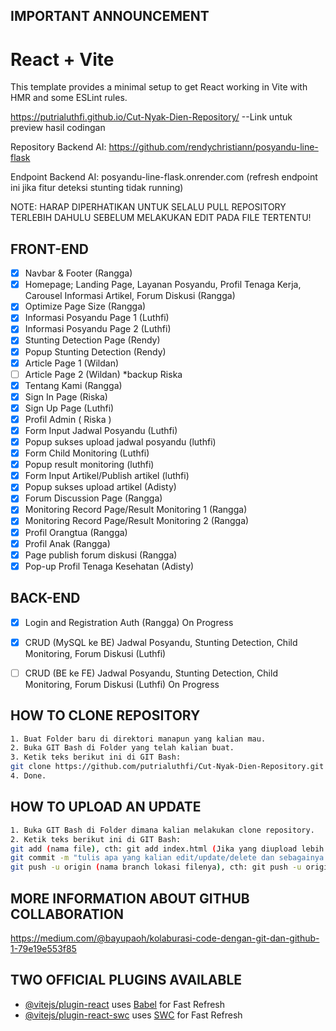 ## IMPORTANT ANNOUNCEMENT
# React + Vite
This template provides a minimal setup to get React working in Vite with HMR and some ESLint rules.

https://putrialuthfi.github.io/Cut-Nyak-Dien-Repository/ --Link untuk preview hasil codingan

Repository Backend AI: https://github.com/rendychristiann/posyandu-line-flask

Endpoint Backend AI: posyandu-line-flask.onrender.com (refresh endpoint ini jika fitur deteksi stunting tidak running)

NOTE: HARAP DIPERHATIKAN UNTUK SELALU PULL REPOSITORY TERLEBIH DAHULU SEBELUM MELAKUKAN EDIT PADA FILE TERTENTU!

## FRONT-END

- [x] Navbar & Footer (Rangga)
- [x] Homepage; Landing Page, Layanan Posyandu, Profil Tenaga Kerja, Carousel Informasi Artikel, Forum Diskusi (Rangga)
- [x] Optimize Page Size (Rangga)
- [x] Informasi Posyandu Page 1 (Luthfi)
- [x] Informasi Posyandu Page 2 (Luthfi)
- [x] Stunting Detection Page (Rendy)
- [x] Popup Stunting Detection (Rendy) 
- [x] Article Page 1 (Wildan)
- [ ] Article Page 2 (Wildan) *backup Riska
- [x] Tentang Kami (Rangga)
- [x] Sign In Page (Riska)
- [x] Sign Up Page (Luthfi)
- [x] Profil Admin ( Riska )
- [x] Form Input Jadwal Posyandu (Luthfi)
- [x] Popup sukses upload jadwal posyandu (luthfi)
- [x] Form Child Monitoring (Luthfi)
- [x] Popup result monitoring (luthfi)
- [x] Form Input Artikel/Publish artikel (luthfi)
- [x] Popup sukses upload artikel (Adisty)
- [x] Forum Discussion Page (Rangga)
- [x] Monitoring Record Page/Result Monitoring 1 (Rangga)
- [x] Monitoring Record Page/Result Monitoring 2 (Rangga)
- [x] Profil Orangtua (Rangga)
- [x] Profil Anak (Rangga)
- [x] Page publish forum diskusi (Rangga)
- [x] Pop-up Profil Tenaga Kesehatan (Adisty)

## BACK-END
- [x] Login and Registration Auth (Rangga) On Progress
- [x] CRUD (MySQL ke BE) Jadwal Posyandu, Stunting Detection, Child Monitoring, Forum Diskusi (Luthfi)
- [ ] CRUD (BE ke FE) Jadwal Posyandu, Stunting Detection, Child Monitoring, Forum Diskusi (Luthfi) On Progress


## HOW TO CLONE REPOSITORY

```bash
1. Buat Folder baru di direktori manapun yang kalian mau.
2. Buka GIT Bash di Folder yang telah kalian buat.
3. Ketik teks berikut ini di GIT Bash:
git clone https://github.com/putrialuthfi/Cut-Nyak-Dien-Repository.git
4. Done.
```

## HOW TO UPLOAD AN UPDATE

```bash
1. Buka GIT Bash di Folder dimana kalian melakukan clone repository.
2. Ketik teks berikut ini di GIT Bash:
git add (nama file), cth: git add index.html (Jika yang diupload lebih dari satu file, gunakan: git add garuda.php terbang.css de_el_el.html)
git commit -m "tulis apa yang kalian edit/update/delete dan sebagainya (NAMA KALIAN)"
git push -u origin (nama branch lokasi filenya), cth: git push -u origin informasi-psy
```

## MORE INFORMATION ABOUT GITHUB COLLABORATION

https://medium.com/@bayupaoh/kolaburasi-code-dengan-git-dan-github-1-79e19e553f85

## TWO OFFICIAL PLUGINS AVAILABLE
- [@vitejs/plugin-react](https://github.com/vitejs/vite-plugin-react/blob/main/packages/plugin-react/README.md) uses [Babel](https://babeljs.io/) for Fast Refresh
- [@vitejs/plugin-react-swc](https://github.com/vitejs/vite-plugin-react-swc) uses [SWC](https://swc.rs/) for Fast Refresh
